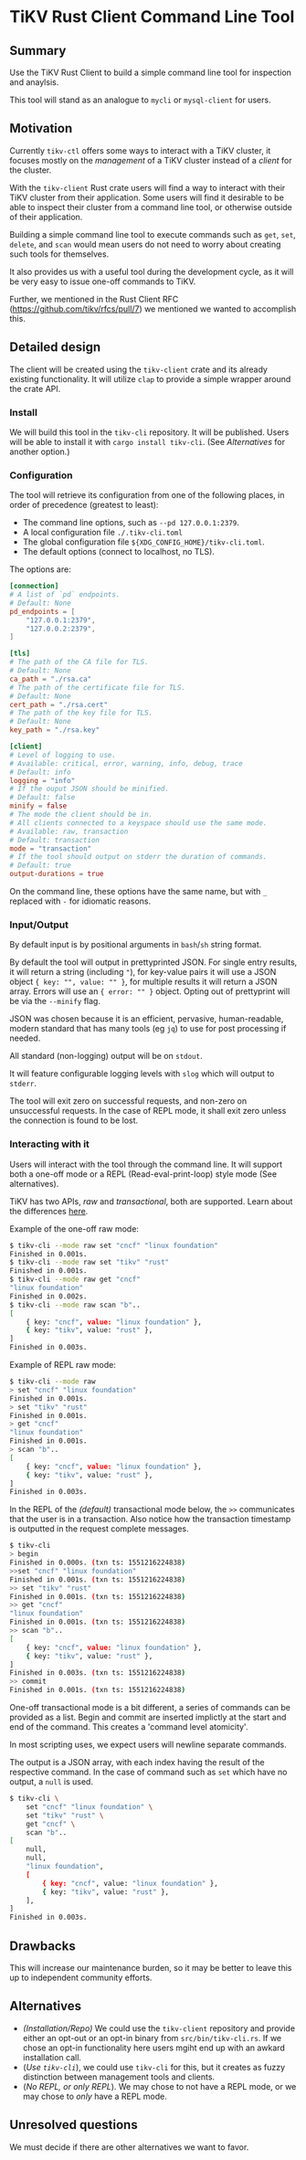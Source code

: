# TiKV Rust Client Command Line Tool

## Summary

Use the TiKV Rust Client to build a simple command line tool for inspection and anaylsis.

This tool will stand as an analogue to `mycli` or `mysql-client` for users.

## Motivation

Currently `tikv-ctl` offers some ways to interact with a TiKV cluster, it
focuses mostly on the *management* of a TiKV cluster instead of a *client* for
the cluster.

With the `tikv-client` Rust crate users will find a way to interact with their TiKV
cluster from their application. Some users will find it desirable to be able to
inspect their cluster from a command line tool, or otherwise outside of their
application.

Building a simple command line tool to execute commands such as `get`, `set`,
`delete`, and `scan` would mean users do not need to worry about creating such
tools for themselves.

It also provides us with a useful tool during the development cycle, as it will
be very easy to issue one-off commands to TiKV.

Further, we mentioned in the Rust Client RFC
(https://github.com/tikv/rfcs/pull/7) we mentioned we wanted to accomplish this.

## Detailed design

The client will be created using the `tikv-client` crate and its already existing
functionality. It will utilize `clap` to provide a simple wrapper around the
crate API.

### Install

We will build this tool in the `tikv-cli` repository. It will be published.
Users will be able to install it with `cargo install tikv-cli`. (See
*Alternatives* for another option.)

### Configuration

The tool will retrieve its configuration from one of the following places, in
order of precedence (greatest to least):

* The command line options, such as `--pd 127.0.0.1:2379`.
* A local configuration file `./.tikv-cli.toml`
* The global configuration file `${XDG_CONFIG_HOME}/tikv-cli.toml`.
* The default options (connect to localhost, no TLS).

The options are:

```toml
[connection]
# A list of `pd` endpoints.
# Default: None
pd_endpoints = [
    "127.0.0.1:2379",
    "127.0.0.2:2379",
]

[tls]
# The path of the CA file for TLS.
# Default: None
ca_path = "./rsa.ca"
# The path of the certificate file for TLS.
# Default: None
cert_path = "./rsa.cert"
# The path of the key file for TLS.
# Default: None
key_path = "./rsa.key"

[client]
# Level of logging to use.
# Available: critical, error, warning, info, debug, trace
# Default: info
logging = "info"
# If the ouput JSON should be minified.
# Default: false
minify = false
# The mode the client should be in.
# All clients connected to a keyspace should use the same mode.
# Available: raw, transaction
# Default: transaction
mode = "transaction"
# If the tool should output on stderr the duration of commands.
# Default: true
output-durations = true
```

On the command line, these options have the same name, but with `_` replaced
with `-` for idiomatic reasons.

### Input/Output

By default input is by positional arguments in `bash`/`sh` string format.

By default the tool will output in prettyprinted JSON. For single entry results,
it will return a string (including `"`), for key-value pairs it will use a JSON
object `{ key: "", value: "" }`, for multiple results it will return a JSON
array. Errors will use an `{ error: "" }` object. Opting out of prettyprint will
be via the `--minify` flag.

JSON was chosen because it is an efficient, pervasive, human-readable, modern
standard that has many tools (eg `jq`) to use for post processing if needed.

All standard (non-logging) output will be on `stdout`.

It will feature configurable logging levels with `slog` which will output to `stderr`.

The tool will exit zero on successful requests, and non-zero on unsuccessful
requests. In the case of REPL mode, it shall exit zero unless the connection is
found to be lost.

### Interacting with it

Users will interact with the tool through the command line. It will support both
a one-off mode or a REPL (Read-eval-print-loop) style mode (See alternatives).

TiKV has two APIs, *raw* and *transactional*, both are supported. Learn about the
differences [here](https://tikv.org/docs/architecture/#apis).

Example of the one-off raw mode:

```bash
$ tikv-cli --mode raw set "cncf" "linux foundation"
Finished in 0.001s.
$ tikv-cli --mode raw set "tikv" "rust"
Finished in 0.001s.
$ tikv-cli --mode raw get "cncf"
"linux foundation"
Finished in 0.002s.
$ tikv-cli --mode raw scan "b"..
[
    { key: "cncf", value: "linux foundation" },
    { key: "tikv", value: "rust" },
]
Finished in 0.003s.
```

Example of REPL raw mode:

```bash
$ tikv-cli --mode raw
> set "cncf" "linux foundation"
Finished in 0.001s.
> set "tikv" "rust"
Finished in 0.001s.
> get "cncf"
"linux foundation"
Finished in 0.001s.
> scan "b"..
[
    { key: "cncf", value: "linux foundation" },
    { key: "tikv", value: "rust" },
]
Finished in 0.003s.
```

In the REPL of the *(default)* transactional mode below, the `>>` communicates
that the user is in a transaction. Also notice how the transaction timestamp is
outputted in the request complete messages.

```bash
$ tikv-cli
> begin
Finished in 0.000s. (txn ts: 1551216224838)
>>set "cncf" "linux foundation"
Finished in 0.001s. (txn ts: 1551216224838)
>> set "tikv" "rust"
Finished in 0.001s. (txn ts: 1551216224838)
>> get "cncf"
"linux foundation"
Finished in 0.001s. (txn ts: 1551216224838)
>> scan "b"..
[
    { key: "cncf", value: "linux foundation" },
    { key: "tikv", value: "rust" },
]
Finished in 0.003s. (txn ts: 1551216224838)
>> commit
Finished in 0.001s. (txn ts: 1551216224838)
```

One-off transactional mode is a bit different, a series of commands can be
provided as a list. Begin and commit are inserted implictly at the start and end
of the command. This creates a 'command level atomicity'.

In most scripting uses, we expect users will newline separate commands.

The output is a JSON array, with each index having the result of the respective
command. In the case of command such as `set` which have no output, a `null` is
used.

```bash
$ tikv-cli \
    set "cncf" "linux foundation" \
    set "tikv" "rust" \
    get "cncf" \
    scan "b"..
[
    null,
    null,
    "linux foundation",
    [
        { key: "cncf", value: "linux foundation" },
        { key: "tikv", value: "rust" },
    ],
]
Finished in 0.003s.
```

## Drawbacks

This will increase our maintenance burden, so it may be better to leave this up
to independent community efforts.

## Alternatives

* *(Installation/Repo)* We could use the `tikv-client` repository and provide
  either an opt-out or an opt-in binary from `src/bin/tikv-cli.rs`. If we chose
  an opt-in functionality here users mgiht end up with an awkard installation
  call.
* (*Use `tikv-cli`*), we could use `tikv-cli` for this, but it creates as fuzzy
  distinction between management tools and clients.
* (*No REPL, or only REPL*). We may chose to not have a REPL mode, or we may chose
  to *only* have a REPL mode.

## Unresolved questions

We must decide if there are other alternatives we want to favor.
